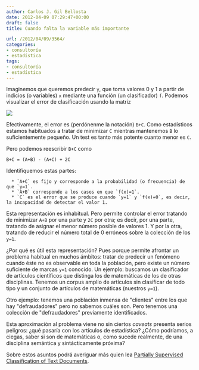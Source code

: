 ```yaml
---
author: Carlos J. Gil Bellosta
date: 2012-04-09 07:29:47+00:00
draft: false
title: Cuando falta la variable más importante

url: /2012/04/09/3564/
categories:
- consultoría
- estadística
tags:
- consultoría
- estadística
---
```


Imaginemos que queremos predecir `y`, que toma valores 0 y 1 a partir de indicios (o variables) `x` mediante una función (un clasificador) `f`. Podemos visualizar el error de clasificación usando la matriz

[![](/wp-uploads/2012/04/matriz_errores.png)
](/wp-uploads/2012/04/matriz_errores.png)

Efectivamente, el error es (perdónenme la notación) `B+C`. Como estadísticos estamos habituados a tratar de minimizar `C` mientras mantenemos `B` lo suficientemente pequeño. Un test es tanto más potente cuanto menor es `C`.

Pero podemos reescribir `B+C` como


`B+C = (A+B) - (A+C) + 2C`


Identifiquemos estas partes:



	  * `A+C` es fijo y corresponde a la probabilidad (o frecuencia) de que `y=1`.
	  * `A+B` corresponde a los casos en que `f(x)=1`.
	  * `C` es el error que se produce cuando `y=1` y `f(x)=0`, es decir, la incapacidad de detectar el valor 1.

Esta representación es inhabitual. Pero permite controlar el error tratando de minimizar `A+B` por una parte y `2C` por otra; es decir, por una parte, tratando de asignar el menor número posible de valores 1. Y por la otra, tratando de reducir el número total de 0 erróneos sobre la colección de los `y=1`.

¿Por qué es útil esta representación? Pues porque permite afrontar un problema habitual en muchos ámbitos: tratar de predecir un fenómeno cuando éste no es observable en toda la población, pero existe un número suficiente de marcas `y=1` conocido. Un ejemplo: buscamos un clasificador de artículos científicos que distinga los de matemáticas de los de otras disciplinas. Tenemos un corpus amplio de artículos sin clasificar de todo tipo y un conjunto de artículos de matemáticas (nuestros `y=1`).

Otro ejemplo: tenemos una población inmensa de "clientes" entre los que hay "defraudadores" pero no sabemos cuáles son. Pero tenemos una colección de "defraudadores" previamente identificados.

Esta aproximación al problema viene no sin ciertos _caveats_ presenta serios peligros: ¿qué pasaría con los artículos de estadística? ¿Cómo podríamos, a ciegas, saber si son de matemáticas o, como sucede realmente, de una disciplina semántica y sintácticamente próxima?

Sobre estos asuntos podrá averiguar más quien lea [Partially Supervised Classification of Text Documents](http://www.cs.uic.edu/~liub/S-EM/unlabelled.pdf).
